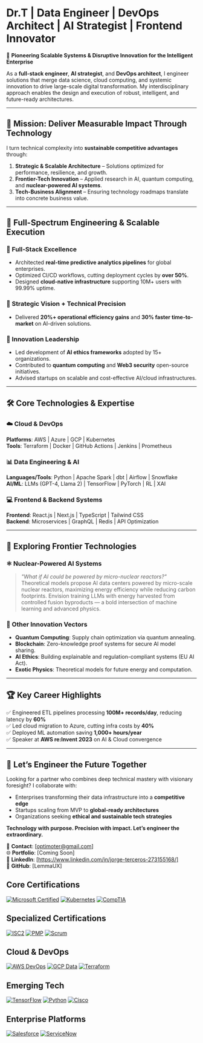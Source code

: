 # **Dr.T | Data Engineer | DevOps Architect | AI Strategist | Frontend Innovator**

🚀 **Pioneering Scalable Systems & Disruptive Innovation for the Intelligent Enterprise**

As a **full-stack engineer**, **AI strategist**, and **DevOps architect**, I engineer solutions that merge data science, cloud computing, and systemic innovation to drive large-scale digital transformation. My interdisciplinary approach enables the design and execution of robust, intelligent, and future-ready architectures.

---

## 🎯 **Mission: Deliver Measurable Impact Through Technology**

I turn technical complexity into **sustainable competitive advantages** through:

1. **Strategic & Scalable Architecture** – Solutions optimized for performance, resilience, and growth.  
2. **Frontier-Tech Innovation** – Applied research in AI, quantum computing, and **nuclear-powered AI systems**.  
3. **Tech-Business Alignment** – Ensuring technology roadmaps translate into concrete business value.

---

## 🚧 **Full-Spectrum Engineering & Scalable Execution**

### 🔹 Full-Stack Excellence  
- Architected **real-time predictive analytics pipelines** for global enterprises.  
- Optimized CI/CD workflows, cutting deployment cycles by **over 50%**.  
- Designed **cloud-native infrastructure** supporting 10M+ users with 99.99% uptime.

### 🔹 Strategic Vision + Technical Precision  
- Delivered **20%+ operational efficiency gains** and **30% faster time-to-market** on AI-driven solutions.  

### 🔹 Innovation Leadership  
- Led development of **AI ethics frameworks** adopted by 15+ organizations.  
- Contributed to **quantum computing** and **Web3 security** open-source initiatives.  
- Advised startups on scalable and cost-effective AI/cloud infrastructures.

---

## 🛠️ **Core Technologies & Expertise**

### ☁️ Cloud & DevOps  
**Platforms**: AWS | Azure | GCP | Kubernetes  
**Tools**: Terraform | Docker | GitHub Actions | Jenkins | Prometheus  

### 📊 Data Engineering & AI  
**Languages/Tools**: Python | Apache Spark | dbt | Airflow | Snowflake  
**AI/ML**: LLMs (GPT-4, Llama 2) | TensorFlow | PyTorch | RL | XAI  

### 💻 Frontend & Backend Systems  
**Frontend**: React.js | Next.js | TypeScript | Tailwind CSS  
**Backend**: Microservices | GraphQL | Redis | API Optimization  

---

## 🔬 **Exploring Frontier Technologies**

### ⚛️ Nuclear-Powered AI Systems  
> *"What if AI could be powered by micro-nuclear reactors?"*  
Theoretical models propose AI data centers powered by micro-scale nuclear reactors, maximizing energy efficiency while reducing carbon footprints. Envision training LLMs with energy harvested from controlled fusion byproducts — a bold intersection of machine learning and advanced physics.

### 🔮 Other Innovation Vectors  
- **Quantum Computing**: Supply chain optimization via quantum annealing.  
- **Blockchain**: Zero-knowledge proof systems for secure AI model sharing.  
- **AI Ethics**: Building explainable and regulation-compliant systems (EU AI Act).  
- **Exotic Physics**: Theoretical models for future energy and computation.

---

## 🏆 **Key Career Highlights**

✅ Engineered ETL pipelines processing **100M+ records/day**, reducing latency by **60%**  
✅ Led cloud migration to Azure, cutting infra costs by **40%**  
✅ Deployed ML automation saving **1,000+ hours/year**  
✅ Speaker at **AWS re:Invent 2023** on AI & Cloud convergence  

---

## 🤝 **Let’s Engineer the Future Together**

Looking for a partner who combines deep technical mastery with visionary foresight? I collaborate with:

- Enterprises transforming their data infrastructure into a **competitive edge**  
- Startups scaling from MVP to **global-ready architectures**  
- Organizations seeking **ethical and sustainable tech strategies**

**Technology with purpose. Precision with impact. Let’s engineer the extraordinary.**


📧 **Contact**: [optimoter@gmail.com]  
🌐 **Portfolio**: [Coming Soon]  
🔗 **LinkedIn**: [https://www.linkedin.com/in/jorge-terceros-273155168/]  
🐙 **GitHub**: [LemmaUX]  

## Core Certifications
[![Microsoft Certified](https://img.shields.io/badge/Microsoft-Azure%20Administrator%20Associate-0089D6?logo=microsoftazure)](https://learn.microsoft.com/)
[![Kubernetes](https://img.shields.io/badge/Linux%20Foundation-Certified%20Kubernetes%20Administrator-326CE5?logo=kubernetes)](https://www.cncf.io/)
[![CompTIA](https://img.shields.io/badge/CompTIA-Security%2B-009CEE?logo=comptia)](https://www.comptia.org/)

## Specialized Certifications
[![ISC2](https://img.shields.io/badge/ISC2-CISSP-FF0000?logo=isc2)](https://www.isc2.org/)
[![PMP](https://img.shields.io/badge/PMI-Project%20Management%20Professional-8F0B8F?logo=pmi)](https://www.pmi.org/)
[![Scrum](https://img.shields.io/badge/Scrum.org-Professional%20Scrum%20Master-009DEF?logo=scrum)](https://www.scrum.org/)

## Cloud & DevOps
[![AWS DevOps](https://img.shields.io/badge/AWS-Certified%20DevOps%20Engineer-FF9900?logo=amazonaws)](https://aws.amazon.com/)
[![GCP Data](https://img.shields.io/badge/Google%20Cloud-Certified%20Data%20Engineer-4285F4?logo=googlecloud)](https://cloud.google.com/)
[![Terraform](https://img.shields.io/badge/HashiCorp-Certified%20Terraform%20Associate-844FBA?logo=terraform)](https://www.hashicorp.com/)

## Emerging Tech
[![TensorFlow](https://img.shields.io/badge/TensorFlow-Certified%20Developer-FF6F00?logo=tensorflow)](https://www.tensorflow.org/)
[![Python](https://img.shields.io/badge/Python%20Institute-PCEP%2FPCAP-3776AB?logo=python)](https://pythoninstitute.org/)
[![Cisco](https://img.shields.io/badge/Cisco-CCNA%20Enterprise-1BA0D7?logo=cisco)](https://www.cisco.com/)

## Enterprise Platforms
[![Salesforce](https://img.shields.io/badge/Salesforce-Certified%20Administrator-00A1E0?logo=salesforce)](https://www.salesforce.com/)
[![ServiceNow](https://img.shields.io/badge/ServiceNow-Certified%20System%20Administrator-11B6A9?logo=servicenow)](https://www.servicenow.com/)
